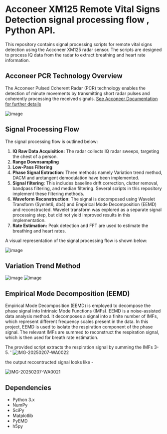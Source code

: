 # Acconeer XM125 Remote Vital Signs Detection signal processing flow , Python API. 

This repository contains signal processing scripts for remote vital signs detection using the Acconeer XM125 radar sensor. The scripts are designed to process IQ data from the radar to extract breathing and heart rate information.

## Acconeer PCR Technology Overview

The Acconeer Pulsed Coherent Radar (PCR) technology enables the detection of minute movements by transmitting short radar pulses and coherently processing the received signals. [See Acconeer Documentation for further details](https://docs.acconeer.com/en/latest/pcr_tech/overview.html)

![image](https://github.com/user-attachments/assets/2eeb1647-2b67-4753-99aa-24dfd102621e)


## Signal Processing Flow

The signal processing flow is outlined below:

1.  **IQ Raw Data Acquisition:** The radar collects IQ radar sweeps, targeting the chest of a person.
2.  **Range Downsampling**
3.  **Low-Pass Filtering**
3.  **Phase Signal Extraction**: Three methods namely Variation trend method, DACM  and arctangent demodulation have been implemented. 
4.  **Signal filtering**: This includes baseline drift correction, clutter removal, bandpass filtering, and median filtering. Several scripts in this repository implement these filtering methods.
5.  **Waveform Reconstruction**: The signal is decomposed using Wavelet Transform (Symlet6, db4) and Empirical Mode Decomposition (EEMD) and reconstructed. Wavelet transform was explored as a separate signal processing step, but did not yield improved results in this implementation.
6.  **Rate Estimation:** Peak detection and FFT are used to estimate the breathing and heart rates.

A visual representation of the signal processing flow is shown below:

![image](https://github.com/user-attachments/assets/ed51c409-05d4-4f3e-88b6-7828aeb6316d)

## Variation Trend Method

![image](https://github.com/user-attachments/assets/1d142de6-003f-410f-9f08-14927df47950)
![image](https://github.com/user-attachments/assets/cd3ce379-b289-4dcc-ab57-c815c9251544)

## Empirical Mode Decomposition (EEMD)

Empirical Mode Decomposition (EEMD) is employed to decompose the phase signal into Intrinsic Mode Functions (IMFs). EEMD is a noise-assisted data analysis method. It decomposes a signal into a finite number of IMFs, which represent different frequency scales present in the data. In this project, EEMD is used to isolate the respiration component of the phase signal. The relevant IMFs are summed to reconstruct the respiration signal, which is then used for breath rate estimation.

The provided script extracts the respiration signal by summing the IMFs 3-5.
'
![IMG-20250207-WA0022](https://github.com/user-attachments/assets/61ce5d14-90d0-4435-8dd6-9efa5bbdb89d)

the output recosntructed signal looks like - 

![IMG-20250207-WA0021](https://github.com/user-attachments/assets/66fcf000-caef-447a-852c-e12df67cc407)


## Dependencies

*   Python 3.x
*   NumPy
*   SciPy
*   Matplotlib
*   PyEMD
*   h5py

